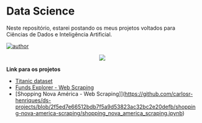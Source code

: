 # Data Science

Neste repositório, estarei postando os meus projetos voltados para Ciências de Dados e Inteligência Artificial.

[![author](https://img.shields.io/badge/author-Carlos_Roberto-black.svg)](https://www.linkedin.com/in/carlos-roberto1/) 

<p align="center">
  <img src="https://miro.medium.com/max/894/0*7S9KSPtgAz0t4Ia2.jpg" >
</p>

**Link para os projetos**

* [Titanic dataset](https://github.com/carlosr-henriques/ds-projects/blob/2f5ed7e66512bdb7f5a9d53823ac32bc2e20defb/ds-projetc-titanic/notebook/eda/titanic-tran-data.ipynb)
* [Funds Explorer - Web Scraping](https://github.com/carlosr-henriques/ds-projects/blob/2f5ed7e66512bdb7f5a9d53823ac32bc2e20defb/founds-explorer-scraping/funds_explorer_scraping.ipynb)
* [Shopping Nova América - Web Scraping]](https://github.com/carlosr-henriques/ds-projects/blob/2f5ed7e66512bdb7f5a9d53823ac32bc2e20defb/shopping-nova-america-scraping/shopping_nova_america_scraping.ipynb)
